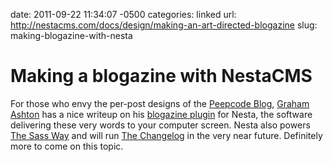 date: 2011-09-22 11:34:07 -0500
categories: linked
url: http://nestacms.com/docs/design/making-an-art-directed-blogazine
slug: making-blogazine-with-nesta

# Making a blogazine with NestaCMS

For those who envy the per-post designs of the [Peepcode
Blog](http://blog.peepcode.com/archives), [Graham Ashton](https://twitter.com/#!/grahamashton) has a nice writeup
on his [blogazine
plugin](https://github.com/gma/nesta-plugin-blogazine) for Nesta, the
software delivering these very words to your computer screen. Nesta also
powers [The Sass Way](http://thesassway.com) and will run [The
Changelog](http://thechangelog.com) in the very near future. Definitely
more to come on this topic.

